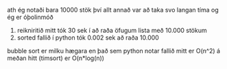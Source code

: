 ath ég notaði bara 10000 stök því allt annað var að taka svo langan tíma og ég er óþolinmóð
1) reikniritið mitt tók 30 sek í að raða öfugum lista með 10.000 stökum
2) sorted fallið í python tók 0.002 sek að raða 10.000 

bubble sort er milku hægara en það sem python notar
fallið mitt er O(n^2) á meðan hitt (timsort) er O(n*log(n))